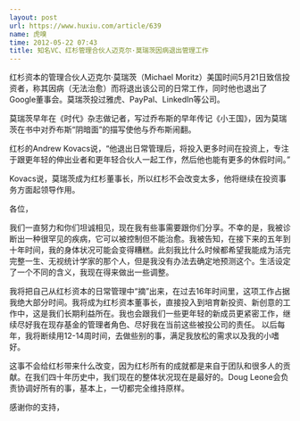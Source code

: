 ```yaml
---
layout: post
url: https://www.huxiu.com/article/639
name: 虎嗅
time: 2012-05-22 07:43
title: 知名VC、红杉管理合伙人迈克尔·莫瑞茨因病退出管理工作
---
```

红杉资本的管理合伙人迈克尔·莫瑞茨（Michael Moritz）美国时间5月21日致信投资者，称其因病（无法治愈）而将退出该公司的日常工作，同时他也退出了Google董事会。莫瑞茨投过雅虎、PayPal、LinkedIn等公司。

莫瑞茨早年在《时代》杂志做记者，写过乔布斯的早年传记《小王国》，因为莫瑞茨在书中对乔布斯“阴暗面”的描写使他与乔布斯闹翻。

红杉的Andrew Kovacs说，“他退出日常管理后，将投入更多时间在投资上，专注 于跟更年轻的伸出业者和更年轻合伙人一起工作，然后他也能有更多的休假时间。”

Kovacs说，莫瑞茨成为红杉董事长，所以红杉不会改变太多，他将继续在投资事务方面起领导作用。

各位，

我们一直努力和你们坦诚相见，现在我有些事需要跟你们分享。不幸的是，我被诊断出一种很罕见的疾病，它可以被控制但不能治愈。我被告知，在接下来的五年到十年时间，我的身体状况可能会变得糟糕。此刻我比什么时候都希望我能成为活完完整一生、无视统计学家的那个人，但是我没有办法去确定地预测这个。生活设定了一个不同的含义，我现在得来做出一些调整。

我将把自己从红杉资本的日常管理中“摘”出来，在过去16年时间里，这项工作占据我绝大部分时间。我将成为红杉资本董事长，直接投入到培育新投资、新创意的工作中，这是我们长期利益所在。我也会跟我们一些更年轻的新成员更紧密工作，继续尽好我在现存基金的管理者角色、尽好我在当前这些被投公司的责任。 以后每年，我将断续用12-14周时间，去做些别的事，满足我放松的需求以及我的小嗜好。

这事不会给红杉带来什么改变，因为红杉所有的成就都是来自于团队和很多人的贡献。在我们四十年历史中，我们现在的整体状况现在是最好的。Doug Leone会负责协调好所有的事，基本上，一切都完全维持原样。

感谢你的支持，

